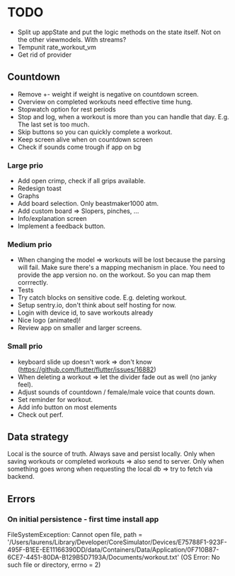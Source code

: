 # TODO

- Split up appState and put the logic methods on the state itself. Not on the other viewmodels.
  With streams?
- Tempunit rate_workout_vm
- Get rid of provider


## Countdown
- Remove +- weight if weight is negative on countdown screen.
- Overview on completed workouts need effective time hung.
- Stopwatch option for rest periods
- Stop and log, when a workout is more than you can handle that day. E.g. The last set is too much.
- Skip buttons so you can quickly complete a workout.
- Keep screen alive when on countdown screen
- Check if sounds come trough if app on bg 


### Large prio

- Add open crimp, check if all grips available.
- Redesign toast
- Graphs
- Add board selection. Only beastmaker1000 atm.
- Add custom board => Slopers, pinches, ...
- Info/explanation screen
- Implement a feedback button.


### Medium prio

- When changing the model => workouts will be lost because the parsing will fail. Make sure there's a mapping mechanism in place.
  You need to provide the app version no. on the workout. So you can map them corrrectly.
- Tests
- Try catch blocks on sensitive code. E.g. deleting workout.
- Setup sentry.io, don't think about self hosting for now.
- Login with device id, to save workouts already
- Nice logo (animated)!
- Review app on smaller and larger screens.

### Small prio

- keyboard slide up doesn't work => don't know (https://github.com/flutter/flutter/issues/16882)
- When deleting a workout => let the divider fade out as well (no janky feel).
- Adjust sounds of countdown / female/male voice that counts down.
- Set reminder for workout.
- Add info button on most elements
- Check out perf.
  
  
## Data strategy

Local is the source of truth.
Always save and persist locally.
Only when saving workouts or completed workouts => also send to server.
Only when something goes wrong when requesting the local db => try to fetch via backend.
  
  
## Errors

### On initial persistence - first time install app
FileSystemException: Cannot open file, path = '/Users/laurens/Library/Developer/CoreSimulator/Devices/E75788F1-923F-495F-B1EE-EE11166390DD/data/Containers/Data/Application/0F710B87-6CE7-4451-80DA-B129B5D7193A/Documents/workout.txt' (OS Error: No such file or directory, errno = 2)